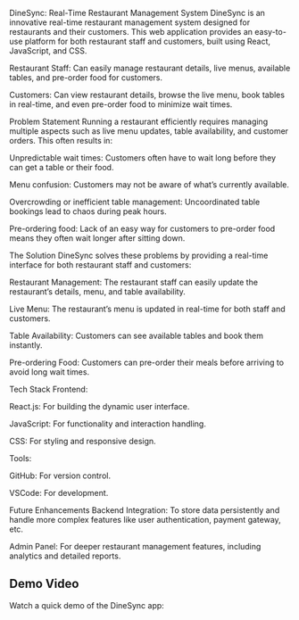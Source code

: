 DineSync: Real-Time Restaurant Management System
DineSync is an innovative real-time restaurant management system designed for restaurants and their customers. This web application provides an easy-to-use platform for both restaurant staff and customers, built using React, JavaScript, and CSS.

Restaurant Staff: Can easily manage restaurant details, live menus, available tables, and pre-order food for customers.

Customers: Can view restaurant details, browse the live menu, book tables in real-time, and even pre-order food to minimize wait times.

Problem Statement
Running a restaurant efficiently requires managing multiple aspects such as live menu updates, table availability, and customer orders. This often results in:

Unpredictable wait times: Customers often have to wait long before they can get a table or their food.

Menu confusion: Customers may not be aware of what’s currently available.

Overcrowding or inefficient table management: Uncoordinated table bookings lead to chaos during peak hours.

Pre-ordering food: Lack of an easy way for customers to pre-order food means they often wait longer after sitting down.

The Solution
DineSync solves these problems by providing a real-time interface for both restaurant staff and customers:

Restaurant Management: The restaurant staff can easily update the restaurant’s details, menu, and table availability.

Live Menu: The restaurant’s menu is updated in real-time for both staff and customers.

Table Availability: Customers can see available tables and book them instantly.

Pre-ordering Food: Customers can pre-order their meals before arriving to avoid long wait times.

Tech Stack
Frontend:

React.js: For building the dynamic user interface.

JavaScript: For functionality and interaction handling.

CSS: For styling and responsive design.

Tools:

GitHub: For version control.

VSCode: For development.

Future Enhancements
Backend Integration: To store data persistently and handle more complex features like user authentication, payment gateway, etc.

Admin Panel: For deeper restaurant management features, including analytics and detailed reports.

## Demo Video
Watch a quick demo of the DineSync app:

